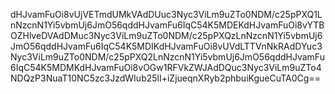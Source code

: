 dHJvamFuOi8vUjVETmdUMkVAdDUuc3Nyc3ViLm9uZTo0NDM/c25pPXQ1LnNzcnN1Yi5vbmUj6JmO56qddHJvamFu6IqC54K5MDEKdHJvamFuOi8vYTBOZHlveDVAdDMuc3Nyc3ViLm9uZTo0NDM/c25pPXQzLnNzcnN1Yi5vbmUj6JmO56qddHJvamFu6IqC54K5MDIKdHJvamFuOi8vUVdLTTVnNkRAdDYuc3Nyc3ViLm9uZTo0NDM/c25pPXQ2LnNzcnN1Yi5vbmUj6JmO56qddHJvamFu6IqC54K5MDMKdHJvamFuOi8vOGw1RFVkZWJAdDQuc3Nyc3ViLm9uZTo4NDQzP3NuaT10NC5zc3JzdWIub25lI+iZjueqnXRyb2phbuiKgueCuTA0Cg==